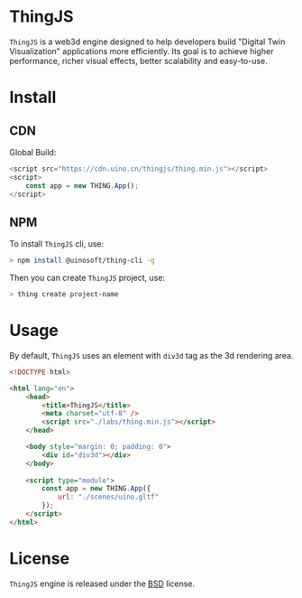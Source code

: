 # ThingJS

`ThingJS` is a web3d engine designed to help developers build "Digital Twin Visualization" applications more efficiently. Its goal is to achieve higher performance, richer visual effects, better scalability and easy-to-use.

# Install
<!-- install -->

## CDN
Global Build:
```javascript
<script src="https://cdn.uino.cn/thingjs/thing.min.js"></script>
<script>
    const app = new THING.App();
</script>
```

## NPM 
To install `ThingJS` cli, use:
```bash
> npm install @uinosoft/thing-cli -g
```
Then you can create `ThingJS` project, use:
```bash
> thing create project-name
```

# Usage
By default, `ThingJS` uses an element with `div3d` tag as the 3d rendering area.
```html
<!DOCTYPE html>

<html lang="en">
    <head>
        <title>ThingJS</title>
        <meta charset="utf-8" />
        <script src="./labs/thing.min.js"></script>
    </head>

    <body style="margin: 0; padding: 0">
        <div id="div3d"></div>
    </body>
    
    <script type="module">
        const app = new THING.App({
            url: "./scenes/uino.gltf"
        });
    </script>
</html>
```

# License 

`ThingJS` engine is released under the [BSD](https://github.com/UINOSOFT/thingjs/blob/40f5a60d5e3e5f44a9013de036a1e064323409c6/LICENSE) license. 
